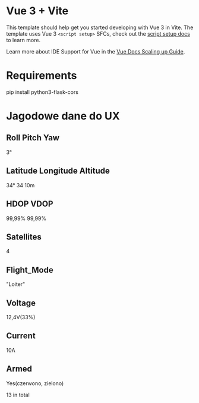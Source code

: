 # Vue 3 + Vite

This template should help get you started developing with Vue 3 in Vite. The template uses Vue 3 `<script setup>` SFCs, check out the [script setup docs](https://v3.vuejs.org/api/sfc-script-setup.html#sfc-script-setup) to learn more.

Learn more about IDE Support for Vue in the [Vue Docs Scaling up Guide](https://vuejs.org/guide/scaling-up/tooling.html#ide-support).

# Requirements

pip install python3-flask-cors

# Jagodowe dane do UX

## Roll Pitch Yaw
3°
## Latitude Longitude Altitude
34°         34        10m
## HDOP      VDOP
99,99%   99,99%
## Satellites
4
## Flight_Mode
"Loiter"
## Voltage
12,4V(33%)
## Current
10A
## Armed
Yes(czerwono, zielono)

13 in total
